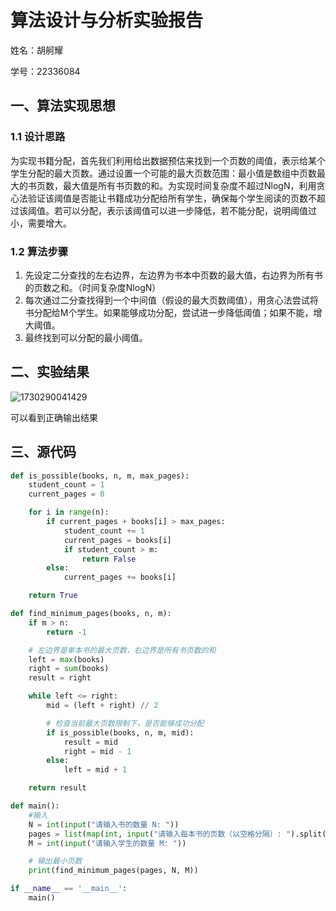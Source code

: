 # 算法设计与分析实验报告

姓名：胡舸耀

学号：22336084

## 一、算法实现思想

### 1.1 设计思路

为实现书籍分配，首先我们利用给出数据预估来找到一个页数的阈值，表示给某个学生分配的最大页数。通过设置一个可能的最大页数范围：最小值是数组中页数最大的书页数，最大值是所有书页数的和。为实现时间复杂度不超过NlogN，利用贪心法验证该阈值是否能让书籍成功分配给所有学生，确保每个学生阅读的页数不超过该阈值。若可以分配，表示该阈值可以进一步降低，若不能分配，说明阈值过小，需要增大。

### 1.2 算法步骤

1. 先设定二分查找的左右边界，左边界为书本中页数的最大值，右边界为所有书的页数之和。（时间复杂度NlogN）
2. 每次通过二分查找得到一个中间值（假设的最大页数阈值），用贪心法尝试将书分配给M个学生。如果能够成功分配，尝试进一步降低阈值；如果不能，增大阈值。
3. 最终找到可以分配的最小阈值。

## 二、实验结果

![1730290041429](image/s/1730290041429.png)

可以看到正确输出结果

## 三、源代码

```python
def is_possible(books, n, m, max_pages):
    student_count = 1
    current_pages = 0

    for i in range(n):
        if current_pages + books[i] > max_pages:
            student_count += 1
            current_pages = books[i]
            if student_count > m:
                return False
        else:
            current_pages += books[i]

    return True

def find_minimum_pages(books, n, m):
    if m > n:
        return -1

    # 左边界是单本书的最大页数，右边界是所有书页数的和
    left = max(books)
    right = sum(books)
    result = right

    while left <= right:
        mid = (left + right) // 2

        # 检查当前最大页数限制下，是否能够成功分配
        if is_possible(books, n, m, mid):
            result = mid
            right = mid - 1
        else:
            left = mid + 1

    return result

def main():
    #输入
    N = int(input("请输入书的数量 N: "))
    pages = list(map(int, input("请输入每本书的页数（以空格分隔）: ").split()))
    M = int(input("请输入学生的数量 M: "))

    # 输出最小页数
    print(find_minimum_pages(pages, N, M))

if __name__ == '__main__':
    main()
```
